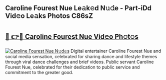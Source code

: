 ## Caroline Fourest Nue Le𝚊k𝚎d N𝚞𝚍e - Part-iDd Vid𝚎o Le𝚊ks Photos C86sZ

# <h2><a href="http://fb5qqx.evod.top/?m=Caroline+Fourest+Nue">🔗 👉🔴 Caroline Fourest Nue Vid𝚎o Ph𝚘t𝚘s</a></h2>

[![Caroline Fourest Nue N𝚞d𝚎s](https://i.imgur.com/8V9OHl7.gif)](http://fb5qqx.evod.top/?m=Caroline+Fourest+Nue)
Digital entertainer Caroline Fourest Nue and social media sensation, celebrated for sharing dance and lifestyle themes through viral dance challenges and brief videos. Public servant Caroline Fourest Nue, celebrated for their dedication to public service and commitment to the greater good. 
